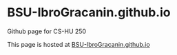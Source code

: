 # BSU-IbroGracanin.github.io
Github page for CS-HU 250

This page is hosted at [BSU-IbroGracanin.github.io](https://BSU-IbroGracanin.github.io)
